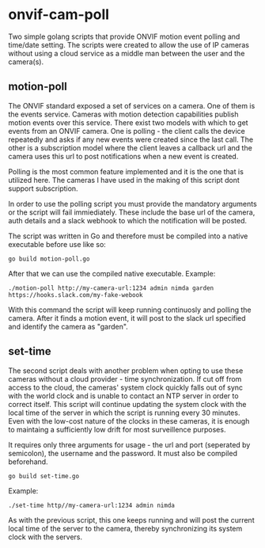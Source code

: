 # onvif-cam-poll
Two simple golang scripts that provide ONVIF motion event polling and time/date setting. The scripts were created to allow 
the use of IP cameras without using a cloud service as a middle man between the user and the camera(s).

## motion-poll

The ONVIF standard exposed a set of services on a camera. One of them is the events service. Cameras with motion detection
capabilities publish motion events over this service. There exist two models with which to get events from an ONVIF camera.
One is polling - the client calls the device repeatedly and asks if any new events were created since the last call. The other
is a subscription model where the client leaves a callback url and the camera uses this url to post notifications when a new 
event is created.

Polling is the most common feature implemented and it is the one that is utilized here. The cameras I have used in the making 
of this script dont support subscription.

In order to use the polling script you must provide the mandatory arguments or the script will fail immiediately. These include the
base url of the camera, auth details and a slack webhook to which the notification will be posted.

The script was written in Go and therefore must be compiled into a native executable before use like so:

    go build motion-poll.go
    
After that we can use the compiled native executable. Example:

    ./motion-poll http://my-camera-url:1234 admin nimda garden https://hooks.slack.com/my-fake-webook
    
With this command the script will keep running continuosly and polling the camera. After it finds a motion event,
it will post to the slack url specified and identify the camera as "garden".

## set-time

The second script deals with another problem when opting to use these cameras without a cloud provider - time synchronization.
If cut off from access to the cloud, the cameras' system clock quickly falls out of sync with the world clock and is unable to 
contact an NTP server in order to correct itself. This script will continue updating the system clock with the local time of 
the server in which the script is running every 30 minutes. Even with the low-cost nature of the clocks in these cameras, it is 
enough to maintaing a sufficiently low drift for most surveillence purposes.

It requires only three arguments for usage - the url and port (seperated by semicolon), the username and the password.
It must also be compiled beforehand.

    go build set-time.go
    

Example:

    ./set-time http//my-camera-url:1234 admin nimda
    
As with the previous script, this one keeps running and will post the current local time of the server to the camera, thereby synchronizing
its system clock with the servers.
